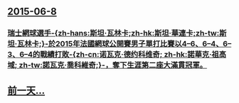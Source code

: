 ## [2015-06-8](/zh/news/2015/06/8/index.md)

### [瑞士網球選手-{zh-hans:斯坦·瓦林卡;zh-hk:斯坦·華連卡;zh-tw:斯坦·瓦林卡;}-於2015年法國網球公開賽男子單打比賽以4–6、6–4、6–3、6–4的戰績打敗-{zh-cn:诺瓦克·德约科维奇; zh-hk:諾華克·祖高域; zh-tw:諾瓦克·喬科維奇;}-，奪下生涯第二座大滿貫冠軍。](/zh/news/2015/06/8/瑞士網球選手-zh-hans-斯坦-瓦林卡-zh-hk-斯坦-華連卡-zh-tw-斯坦-瓦林卡-於2015年法國網.md)
## [前一天...](/zh/news/2015/06/7/index.md)

